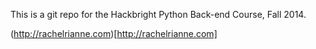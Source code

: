 This is a git repo for the Hackbright Python Back-end Course, Fall 2014.

(http://rachelrianne.com)[http://rachelrianne.com]